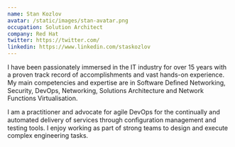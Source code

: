 ```yaml
---
name: Stan Kozlov
avatar: /static/images/stan-avatar.png
occupation: Solution Architect
company: Red Hat
twitter: https://twitter.com/
linkedin: https://www.linkedin.com/staskozlov
---
```


I have been passionately immersed in the IT industry for over 15 years with a proven track record of accomplishments and vast hands-on experience. My main competencies and expertise are in Software Deﬁned Networking, Security, DevOps, Networking, Solutions Architecture and Network Functions Virtualisation.

I am a practitioner and advocate for agile DevOps for the continually and automated delivery of services through conﬁguration management and testing tools. I enjoy working as part of strong teams to design and execute complex engineering tasks.
